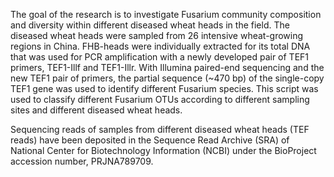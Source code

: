 The goal of the research is to investigate Fusarium community composition and diversity within different diseased wheat heads in the field. The diseased wheat heads were sampled from 26 intensive wheat-growing regions in China. FHB-heads were individually extracted for its total DNA that was used for PCR amplification with a newly developed pair of TEF1 primers, TEF1-Illf and TEF1-Illr. With Illumina paired-end sequencing and the new TEF1 pair of primers, the partial sequence (~470 bp) of the single-copy TEF1 gene was used to identify different Fusarium species. This script was used to classify different Fusarium OTUs according to different sampling sites and different diseased wheat heads.

Sequencing reads of samples from different diseased wheat heads (TEF reads) have been deposited in the Sequence Read Archive (SRA) of National Center for Biotechnology Information (NCBI) under the BioProject accession number, PRJNA789709.
